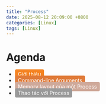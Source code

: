 ```yaml
---
title: "Process"
date: 2025-08-12 20:09:00 +0800
categories: [Linux]
tags: [Linux]
---
```


# Agenda

- <span style="background-color:#f5821f; color:white; padding:4px 8px; border-radius:4px;">Giới thiệu</span>
- <span style="background-color:#e07b39; color:white; padding:4px 8px; border-radius:4px;">Command-line Arguments</span>
- <span style="background-color:#cfa99a; color:white; padding:4px 8px; border-radius:4px;">Memory layout của một Process</span>
- <span style="background-color:#999999; color:white; padding:4px 8px; border-radius:4px;">Thao tác với Process</span>
